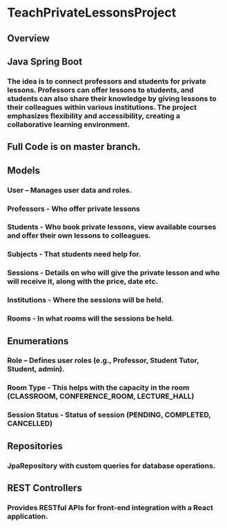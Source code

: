 # TeachPrivateLessonsProject

## Overview
## Java Spring Boot
### The idea is to connect professors and students for private lessons. Professors can offer lessons to students, and students can also share their knowledge by giving lessons to their colleagues within various institutions. The project emphasizes flexibility and accessibility, creating a collaborative learning environment.

## Full Code is on master branch.

## Models
### User – Manages user data and roles.
### Professors - Who offer private lessons
### Students - Who book private lessons, view available courses and offer their own lessons to colleagues.
### Subjects - That students need help for. 
### Sessions - Details on who will give the private lesson and who will receive it, along with the price, date etc.
### Institutions - Where the sessions will be held.
### Rooms - In what rooms will the sessions be held.

## Enumerations
### Role – Defines user roles (e.g., Professor, Student Tutor, Student, admin).
### Room Type - This helps with the capacity in the room (CLASSROOM, CONFERENCE_ROOM, LECTURE_HALL)
### Session Status - Status of session (PENDING, COMPLETED, CANCELLED)

## Repositories
### JpaRepository with custom queries for database operations.

## REST Controllers
### Provides RESTful APIs for front-end integration with a React application.

